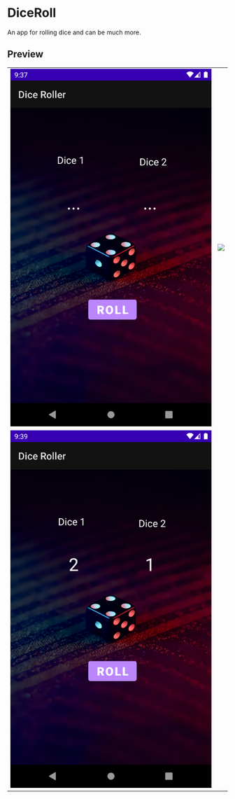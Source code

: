 # DiceRoll
An app for rolling dice and can be much more.

## Preview

<table>
  <tr>
    <td><img src="ScreenShots/1.png" ></td>
    <td><img src="ScreenShots/2.jpg"></td>

  </tr>
    <tr>
    <td><img src="screenshots/3.png" ></td>
  </tr>
 </table>



